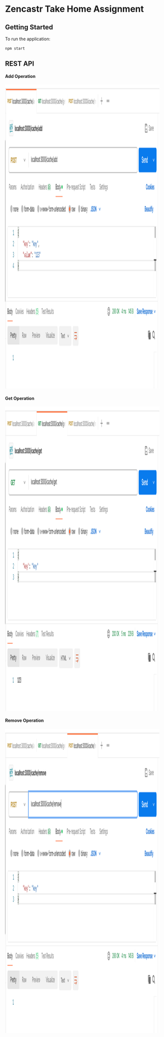 # Zencastr Take Home Assignment

## Getting Started

To run the application:

```bash
npm start
```

## REST API

#### Add Operation
<img width="1730" height="993" alt="add" src="https://github.com/chris-ramon/Zencastr-take-home-assignment/blob/main/images/add.png?raw=true" />

#### Get Operation
<img width="1730" height="993" alt="add" src="https://github.com/chris-ramon/Zencastr-take-home-assignment/blob/main/images/get.png?raw=true" />

#### Remove Operation
<img width="1730" height="993" alt="add" src="https://github.com/chris-ramon/Zencastr-take-home-assignment/blob/main/images/remove.png?raw=true" />
